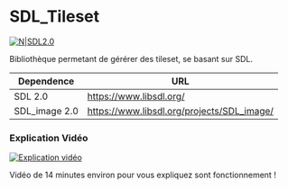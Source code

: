 # SDL_Tileset


[![N|SDL2.0](https://image.noelshack.com/fichiers/2019/18/2/1556621548-sdl-logo-svg.png)](https://github.com/GuerrierNumerique/SDL_Tileset)

Bibliothèque permetant de gérérer des tileset, se basant sur SDL.

| Dependence | URL |
| ------ | ------ |
| SDL 2.0 | https://www.libsdl.org/ |
| SDL_image 2.0  |  https://www.libsdl.org/projects/SDL_image/ |


### Explication Vidéo
[![Explication vidéo](https://image.noelshack.com/fichiers/2019/18/2/1556622155-youtube-circle.png)]("https://www.youtube.com/watch?v=fKTigZPoK78")
 
Vidéo de 14 minutes environ pour vous expliquez sont fonctionnement ! 
